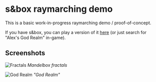 # s&box raymarching demo

This is a basic work-in-progress raymarching demo / proof-of-concept.

If you have s&box, you can play a version of it [here](https://explorer.sboxed.com/assets/gamemode/alex.godrealm) (or just search for "Alex's God Realm" in-game).

## Screenshots

![Fractals](https://cdn.discordapp.com/attachments/862478456566972446/872495656663679036/unknown.png)
*Mandelbox fractals*

![God Realm](https://cdn.discordapp.com/attachments/862478456566972446/872614737744121916/unknown.png)
*"God Realm"*
